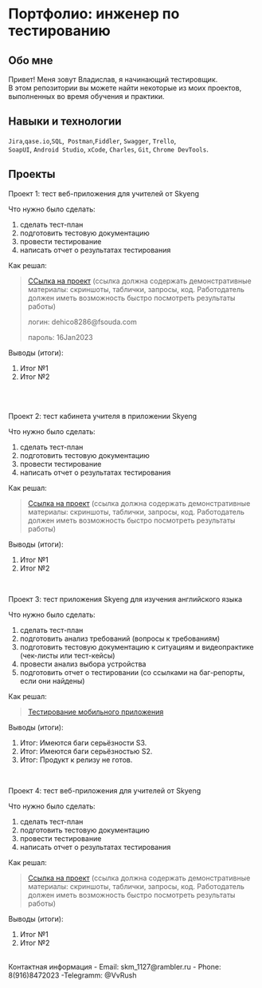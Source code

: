 # Портфолио: инженер по тестированию
## Обо мне 
Привет! Меня зовут Владислав, я начинающий тестировщик. <br>
В этом репозитории вы можете найти некоторые из моих проектов, выполненных во время обучения и практики.
<br>
## Навыки и технологии
``Jira``,``qase.io``,``SQL``,`` Postman``,``Fiddler``, ``Swagger``, ``Trello``, <br>
``SoapUI``, ``Android Studio``, ``xCode``, ``Charles``, ``Git``, ``Chrome DevTools``.
## Проекты

<p> Проект 1: тест веб-приложения для учителей от Skyeng</p>

<p>Что нужно было сделать:<p>

<ol>
  <li>сделать тест-план </li>
  <li>подготовить тестовую документацию</li>
  <li>провести тестирование</li>
  <li>написать отчет о результатах тестирования</li>
</ol>
<p>Как решал:<p>

> <a href="https://testqa35.atlassian.net/wiki/spaces/MP/pages/33272/EX1+1">ССылка на проект</a>
   (ссылка должна содержать демонстративные материалы: скриншоты, таблички, запросы, код. Работодатель должен иметь возможность быстро посмотреть результаты работы)
> <p> логин: dehico8286@fsouda.com </p>
> <p> пароль: 16Jan2023 </p>

<p>Выводы (итоги):<p>
<ol>
  <li>Итог №1</li>
  <li>Итог №2</li>
</ol>
<br> 
<br> 
<p> Проект 2: тест кабинета учителя в приложении Skyeng</p>
<p>Что нужно было сделать:<p>
<ol>
  <li>сделать тест-план </li>
  <li>подготовить тестовую документацию</li>
  <li>провести тестирование</li>
  <li>написать отчет о результатах тестирования</li>
</ol>
<p>Как решал:</p>

>  <a href="https://fogen.notion.site/fogen/1-2-Web-REST-API-Postman-5f1700d11e1840b2a4e244b38cb0190f">Ссылка на проект</a>
>   (ссылка должна содержать демонстративные материалы: скриншоты, таблички, запросы, код. Работодатель должен иметь возможность быстро посмотреть результаты работы)

<p>Выводы (итоги):<p>
<ol>
  <li>Итог №1</li>
  <li>Итог №2</li>
</ol>
<br> 
<p> Проект 3: тест приложения Skyeng для изучения английского языка</p>
<p>Что нужно было сделать:<p>
<ol>
  <li>сделать тест-план </li>
  <li>подготовить анализ требований (вопросы к требованиям)</li>
  <li>подготовить тестовую документацию к ситуациям и видеопрактике (чек-листы или тест-кейсы)</li>
  <li>провести анализ выбора устройства</li>
  <li>подготовить отчет о тестировании (со ссылками на баг-репорты, если они найдены)</li>
</ol>
<p>Как решал:</p>

> <a href="https://heirbytest.atlassian.net/wiki/spaces/~6346e8172edf195c40aad306/pages/18317313">Тестирование мобильного приложения</a>
>  

<p>Выводы (итоги):<p>
<ol>
  <li>Итог: Имеются баги серьёзности S3. </li>
  <li>Итог: Имеются баги серьёзностью S2.</li>
  <li>Итог: Продукт к релизу не готов.</li>
</ol>
<br> 
<p>Проект 4: тест веб-приложения для учителей от Skyeng </p> 
<p>Что нужно было сделать:<p>
<ol>
  <li>сделать тест-план </li>
  <li>подготовить тестовую документацию</li>
  <li>провести тестирование</li>
  <li>написать отчет о результатах тестирования</li>
</ol>
<p>Как решал: </p> 

> <a href="https://www.example.com/my great page](https://eff.org](https://fogen.notion.site/fogen/27-05-22-12-22-QA-Engineer-82f93b5a6fe3444ab02f9ef1d6918218">Ссылка на проект</a>
>  (ссылка должна содержать демонстративные материалы: скриншоты, таблички, запросы, код. Работодатель должен иметь возможность быстро посмотреть результаты работы)

<p>Выводы (итоги):<p>
<ol>
  <li>Итог №1</li>
  <li>Итог №2</li>
</ol>
<br> 
 Контактная информация
- Email: skm_1127@rambler.ru
- Phone: 8(916)8472023
-Telegramm: @VvRush
